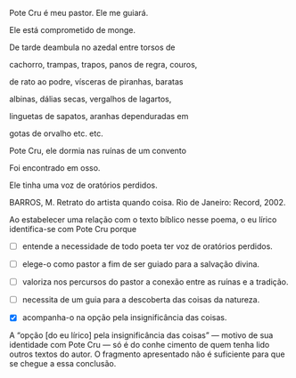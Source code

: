 

Pote Cru é meu pastor. Ele me guiará.

Ele está comprometido de monge.

De tarde deambula no azedal entre torsos de

cachorro, trampas, trapos, panos de regra, couros,

de rato ao podre, vísceras de piranhas, baratas

albinas, dálias secas, vergalhos de lagartos,

linguetas de sapatos, aranhas dependuradas em

gotas de orvalho etc. etc.

Pote Cru, ele dormia nas ruínas de um convento

Foi encontrado em osso.

Ele tinha uma voz de oratórios perdidos.

BARROS, M. Retrato do artista quando coisa. Rio de Janeiro: Record, 2002.

Ao estabelecer uma relação com o texto bíblico nesse poema, o eu lírico identifica-se com Pote Cru porque



- [ ] entende a necessidade de todo poeta ter voz de oratórios perdidos.
- [ ] elege-o como pastor a fim de ser guiado para a salvação divina.
- [ ] valoriza nos percursos do pastor a conexão entre as ruínas e a tradição.
- [ ] necessita de um guia para a descoberta das coisas da natureza.
- [x] acompanha-o na opção pela insignificância das coisas.


A “opção \[do eu lírico] pela insignificância das coisas” — motivo de sua identidade com Pote Cru — só é do conhe cimento de quem tenha lido outros textos do autor. O fragmento apresentado não é suficiente para que se chegue a essa conclusão.

        